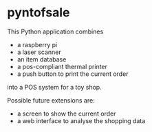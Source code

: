 # pyntofsale
This Python application combines

- a raspberry pi
- a laser scanner
- an item database
- a pos-compliant thermal printer
- a push button to print the current order

into a POS system for a toy shop.

Possible future extensions are:

- a screen to show the current order
- a web interface to analyse the shopping data
